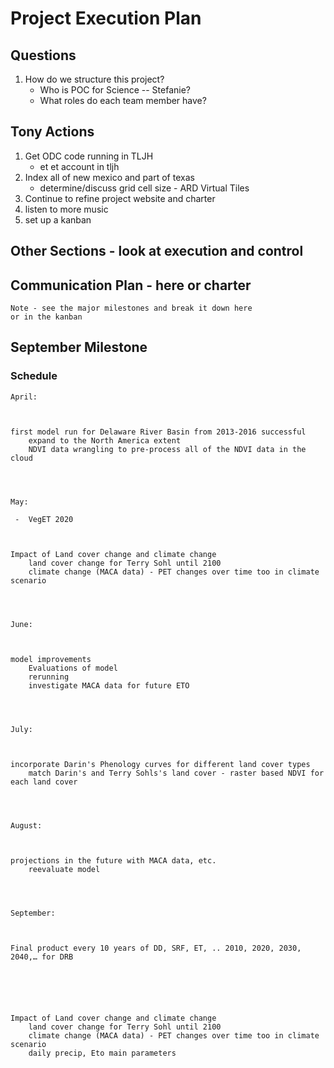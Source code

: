 # Project Execution Plan

## Questions

1. How do we structure this project?
	- Who is POC for Science -- Stefanie?
	- What roles do each team member have?


## Tony Actions

1. Get ODC code running in TLJH
	- et et account in tljh
2. Index all of new mexico and part of texas
	- determine/discuss grid cell size - ARD Virtual Tiles
2. Continue to refine project website and charter
3. listen to more music
4. set up a kanban


## Other Sections - look at execution and control

## Communication Plan  - here or charter


```
Note - see the major milestones and break it down here 
or in the kanban
```

## September Milestone
### Schedule

```
April:


	
first model run for Delaware River Basin from 2013-2016 successful
	expand to the North America extent
	NDVI data wrangling to pre-process all of the NDVI data in the cloud


 

May:

 -  VegET 2020


	
Impact of Land cover change and climate change
	land cover change for Terry Sohl until 2100
	climate change (MACA data) - PET changes over time too in climate scenario


 

June:


	
model improvements
	Evaluations of model
	rerunning
	investigate MACA data for future ETO


 

July:


	
incorporate Darin's Phenology curves for different land cover types
	match Darin's and Terry Sohls's land cover - raster based NDVI for each land cover


 

August:


	
projections in the future with MACA data, etc.
	reevaluate model


 

September:


	
Final product every 10 years of DD, SRF, ET, .. 2010, 2020, 2030, 2040,… for DRB


 


	
Impact of Land cover change and climate change
	land cover change for Terry Sohl until 2100
	climate change (MACA data) - PET changes over time too in climate scenario
	daily precip, Eto main parameters
```
